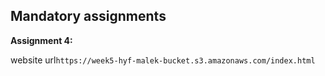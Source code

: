 ## Mandatory assignments

**Assignment 4:**

website url`https://week5-hyf-malek-bucket.s3.amazonaws.com/index.html`
